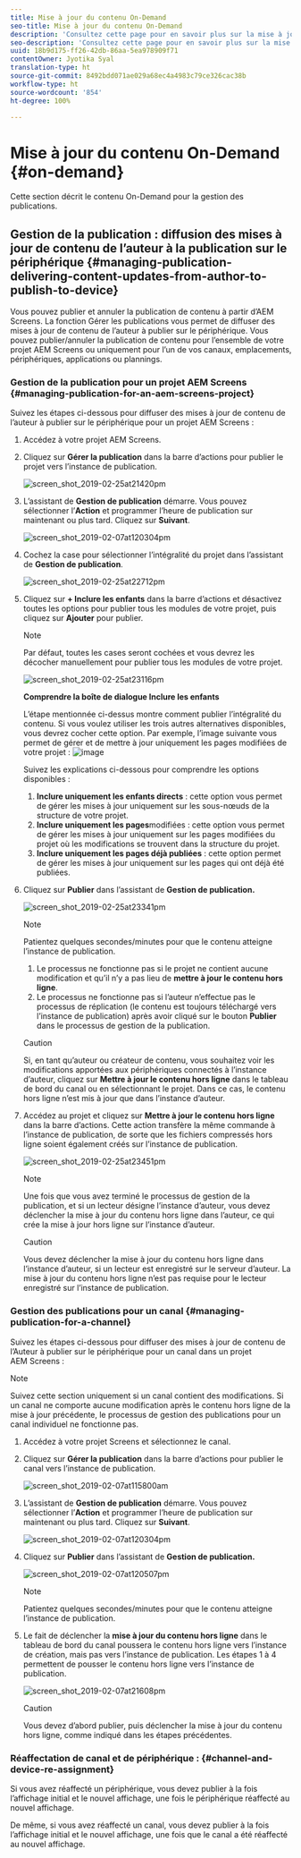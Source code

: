 ```yaml
---
title: Mise à jour du contenu On-Demand
seo-title: Mise à jour du contenu On-Demand
description: 'Consultez cette page pour en savoir plus sur la mise à jour de contenu On-Demand.  '
seo-description: 'Consultez cette page pour en savoir plus sur la mise à jour de contenu On-Demand.  '
uuid: 18b9d175-ff26-42db-86aa-5ea978909f71
contentOwner: Jyotika Syal
translation-type: ht
source-git-commit: 8492bdd071ae029a68ec4a4983c79ce326cac38b
workflow-type: ht
source-wordcount: '854'
ht-degree: 100%

---
```



# Mise à jour du contenu On-Demand {#on-demand}

Cette section décrit le contenu On-Demand pour la gestion des publications.

## Gestion de la publication : diffusion des mises à jour de contenu de l’auteur à la publication sur le périphérique {#managing-publication-delivering-content-updates-from-author-to-publish-to-device}

Vous pouvez publier et annuler la publication de contenu à partir d’AEM Screens. La fonction Gérer les publications vous permet de diffuser des mises à jour de contenu de l’auteur à publier sur le périphérique. Vous pouvez publier/annuler la publication de contenu pour l’ensemble de votre projet AEM Screens ou uniquement pour l’un de vos canaux, emplacements, périphériques, applications ou plannings.

### Gestion de la publication pour un projet AEM Screens {#managing-publication-for-an-aem-screens-project}

Suivez les étapes ci-dessous pour diffuser des mises à jour de contenu de l’auteur à publier sur le périphérique pour un projet AEM Screens :

1. Accédez à votre projet AEM Screens.
1. Cliquez sur **Gérer la publication** dans la barre d’actions pour publier le projet vers l’instance de publication.

   ![screen_shot_2019-02-25at21420pm](assets/screen_shot_2019-02-25at21420pm.png)

1. L’assistant de **Gestion de publication** démarre. Vous pouvez sélectionner l’**Action** et programmer l’heure de publication sur maintenant ou plus tard. Cliquez sur **Suivant**.

   ![screen_shot_2019-02-07at120304pm](assets/screen_shot_2019-02-07at120304pm.png)

1. Cochez la case pour sélectionner l’intégralité du projet dans l’assistant de **Gestion de publication**.

   ![screen_shot_2019-02-25at22712pm](assets/screen_shot_2019-02-25at22712pm.png)

1. Cliquez sur **+ Inclure les enfants** dans la barre d’actions et désactivez toutes les options pour publier tous les modules de votre projet, puis cliquez sur **Ajouter** pour publier.

   >[!NOTE]
   >
   >Par défaut, toutes les cases seront cochées et vous devrez les décocher manuellement pour publier tous les modules de votre projet.

   ![screen_shot_2019-02-25at23116pm](assets/screen_shot_2019-02-25at23116pm.png)

   **Comprendre la boîte de dialogue Inclure les enfants**

   L’étape mentionnée ci-dessus montre comment publier l’intégralité du contenu. Si vous voulez utiliser les trois autres alternatives disponibles, vous devrez cocher cette option.
Par exemple, l’image suivante vous permet de gérer et de mettre à jour uniquement les pages modifiées de votre projet :
   ![image](assets/author-publish-manage.png)

   Suivez les explications ci-dessous pour comprendre les options disponibles :

   1. **Inclure uniquement les enfants directs** :
cette option vous permet de gérer les mises à jour uniquement sur les sous-nœuds de la structure de votre projet.
   1. **Inclure uniquement les pages**modifiées :
cette option vous permet de gérer les mises à jour uniquement sur les pages modifiées du projet où les modifications se trouvent dans la structure du projet.
   1. **Inclure uniquement les pages déjà publiées** :
cette option permet de gérer les mises à jour uniquement sur les pages qui ont déjà été publiées.


1. Cliquez sur **Publier** dans l’assistant de **Gestion de publication.**

   ![screen_shot_2019-02-25at23341pm](assets/screen_shot_2019-02-25at23341pm.png)

   >[!NOTE]
   >
   >Patientez quelques secondes/minutes pour que le contenu atteigne l’instance de publication.
   >
   >
   >    1. Le processus ne fonctionne pas si le projet ne contient aucune modification et qu’il n’y a pas lieu de **mettre à jour le contenu hors ligne**.
   >    1. Le processus ne fonctionne pas si l’auteur n’effectue pas le processus de réplication (le contenu est toujours téléchargé vers l’instance de publication) après avoir cliqué sur le bouton **Publier** dans le processus de gestion de la publication.


   >[!CAUTION]
   >Si, en tant qu’auteur ou créateur de contenu, vous souhaitez voir les modifications apportées aux périphériques connectés à l’instance d’auteur, cliquez sur **Mettre à jour le contenu hors ligne** dans le tableau de bord du canal ou en sélectionnant le projet. Dans ce cas, le contenu hors ligne n’est mis à jour que dans l’instance d’auteur.

1. Accédez au projet et cliquez sur **Mettre à jour le contenu hors ligne** dans la barre d’actions. Cette action transfère la même commande à l’instance de publication, de sorte que les fichiers compressés hors ligne soient également créés sur l’instance de publication.

   ![screen_shot_2019-02-25at23451pm](assets/screen_shot_2019-02-25at23451pm.png)


   >[!NOTE]
   >
   >Une fois que vous avez terminé le processus de gestion de la publication, et si un lecteur désigne l’instance d’auteur, vous devez déclencher la mise à jour du contenu hors ligne dans l’auteur, ce qui crée la mise à jour hors ligne sur l’instance d’auteur.

   >[!CAUTION]
   >
   >Vous devez déclencher la mise à jour du contenu hors ligne dans l’instance d’auteur, si un lecteur est enregistré sur le serveur d’auteur. La mise à jour du contenu hors ligne n’est pas requise pour le lecteur enregistré sur l’instance de publication.

### Gestion des publications pour un canal {#managing-publication-for-a-channel}

Suivez les étapes ci-dessous pour diffuser des mises à jour de contenu de l’Auteur à publier sur le périphérique pour un canal dans un projet AEM Screens :

>[!NOTE]
>
>Suivez cette section uniquement si un canal contient des modifications. Si un canal ne comporte aucune modification après le contenu hors ligne de la mise à jour précédente, le processus de gestion des publications pour un canal individuel ne fonctionne pas.

1. Accédez à votre projet Screens et sélectionnez le canal.
1. Cliquez sur **Gérer la publication** dans la barre d’actions pour publier le canal vers l’instance de publication.

   ![screen_shot_2019-02-07at115800am](assets/screen_shot_2019-02-07at115800am.png)

1. L’assistant de **Gestion de publication** démarre. Vous pouvez sélectionner l’**Action** et programmer l’heure de publication sur maintenant ou plus tard. Cliquez sur **Suivant**.

   ![screen_shot_2019-02-07at120304pm](assets/screen_shot_2019-02-07at120304pm.png)

1. Cliquez sur **Publier** dans l’assistant de **Gestion de publication.**

   ![screen_shot_2019-02-07at120507pm](assets/screen_shot_2019-02-07at120507pm.png)

   >[!NOTE]
   >
   >Patientez quelques secondes/minutes pour que le contenu atteigne l’instance de publication.

1. Le fait de déclencher la **mise à jour du contenu hors ligne** dans le tableau de bord du canal poussera le contenu hors ligne vers l’instance de création, mais pas vers l’instance de publication. Les étapes 1 à 4 permettent de pousser le contenu hors ligne vers l’instance de publication.

   ![screen_shot_2019-02-07at21608pm](assets/screen_shot_2019-02-07at21608pm.png)

   >[!CAUTION]
   >
   >Vous devez d’abord publier, puis déclencher la mise à jour du contenu hors ligne, comme indiqué dans les étapes précédentes.

### Réaffectation de canal et de périphérique : {#channel-and-device-re-assignment}

Si vous avez réaffecté un périphérique, vous devez publier à la fois l’affichage initial et le nouvel affichage, une fois le périphérique réaffecté au nouvel affichage.

De même, si vous avez réaffecté un canal, vous devez publier à la fois l’affichage initial et le nouvel affichage, une fois que le canal a été réaffecté au nouvel affichage.